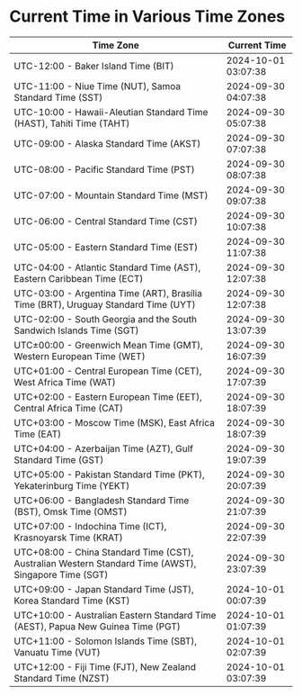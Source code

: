 # Current Time in Various Time Zones

| Time Zone | Current Time |
|-----------|--------------|
| UTC-12:00 - Baker Island Time (BIT) | 2024-10-01 03:07:38 |
| UTC-11:00 - Niue Time (NUT), Samoa Standard Time (SST) | 2024-09-30 04:07:38 |
| UTC-10:00 - Hawaii-Aleutian Standard Time (HAST), Tahiti Time (TAHT) | 2024-09-30 05:07:38 |
| UTC-09:00 - Alaska Standard Time (AKST) | 2024-09-30 07:07:38 |
| UTC-08:00 - Pacific Standard Time (PST) | 2024-09-30 08:07:38 |
| UTC-07:00 - Mountain Standard Time (MST) | 2024-09-30 09:07:38 |
| UTC-06:00 - Central Standard Time (CST) | 2024-09-30 10:07:38 |
| UTC-05:00 - Eastern Standard Time (EST) | 2024-09-30 11:07:38 |
| UTC-04:00 - Atlantic Standard Time (AST), Eastern Caribbean Time (ECT) | 2024-09-30 12:07:38 |
| UTC-03:00 - Argentina Time (ART), Brasília Time (BRT), Uruguay Standard Time (UYT) | 2024-09-30 12:07:38 |
| UTC-02:00 - South Georgia and the South Sandwich Islands Time (SGT) | 2024-09-30 13:07:39 |
| UTC±00:00 - Greenwich Mean Time (GMT), Western European Time (WET) | 2024-09-30 16:07:39 |
| UTC+01:00 - Central European Time (CET), West Africa Time (WAT) | 2024-09-30 17:07:39 |
| UTC+02:00 - Eastern European Time (EET), Central Africa Time (CAT) | 2024-09-30 18:07:39 |
| UTC+03:00 - Moscow Time (MSK), East Africa Time (EAT) | 2024-09-30 18:07:39 |
| UTC+04:00 - Azerbaijan Time (AZT), Gulf Standard Time (GST) | 2024-09-30 19:07:39 |
| UTC+05:00 - Pakistan Standard Time (PKT), Yekaterinburg Time (YEKT) | 2024-09-30 20:07:39 |
| UTC+06:00 - Bangladesh Standard Time (BST), Omsk Time (OMST) | 2024-09-30 21:07:39 |
| UTC+07:00 - Indochina Time (ICT), Krasnoyarsk Time (KRAT) | 2024-09-30 22:07:39 |
| UTC+08:00 - China Standard Time (CST), Australian Western Standard Time (AWST), Singapore Time (SGT) | 2024-09-30 23:07:39 |
| UTC+09:00 - Japan Standard Time (JST), Korea Standard Time (KST) | 2024-10-01 00:07:39 |
| UTC+10:00 - Australian Eastern Standard Time (AEST), Papua New Guinea Time (PGT) | 2024-10-01 01:07:39 |
| UTC+11:00 - Solomon Islands Time (SBT), Vanuatu Time (VUT) | 2024-10-01 02:07:39 |
| UTC+12:00 - Fiji Time (FJT), New Zealand Standard Time (NZST) | 2024-10-01 03:07:39 |
